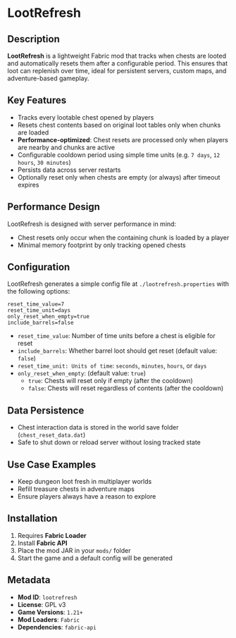 # LootRefresh

## Description

**LootRefresh** is a lightweight Fabric mod that tracks when chests are looted and automatically resets them after a configurable period. This ensures that loot can replenish over time, ideal for persistent servers, custom maps, and adventure-based gameplay.

## Key Features

- Tracks every lootable chest opened by players
- Resets chest contents based on original loot tables only when chunks are loaded
- **Performance-optimized**: Chest resets are processed only when players are nearby and chunks are active
- Configurable cooldown period using simple time units (e.g. `7 days`, `12 hours`, `30 minutes`)
- Persists data across server restarts
- Optionally reset only when chests are empty (or always) after timeout expires

## Performance Design
LootRefresh is designed with server performance in mind:
- Chest resets only occur when the containing chunk is loaded by a player
- Minimal memory footprint by only tracking opened chests

## Configuration

LootRefresh generates a simple config file at `./lootrefresh.properties` with the following options:

```properties
reset_time_value=7
reset_time_unit=days
only_reset_when_empty=true
include_barrels=false
```

- `reset_time_value`: Number of time units before a chest is eligible for reset
- `include_barrels`: Whether barrel loot should get reset (default value: `false`)
- `reset_time_unit: Units of time`: `seconds`, `minutes`, `hours`, or `days`
- `only_reset_when_empty`: (default value: `true`)
  - `true`: Chests will reset only if empty (after the cooldown)
  - `false`: Chests will reset regardless of contents (after the cooldown)

## Data Persistence

- Chest interaction data is stored in the world save folder (`chest_reset_data.dat`)
- Safe to shut down or reload server without losing tracked state

## Use Case Examples

- Keep dungeon loot fresh in multiplayer worlds
- Refill treasure chests in adventure maps
- Ensure players always have a reason to explore

## Installation

1. Requires **Fabric Loader**
2. Install **Fabric API**
3. Place the mod JAR in your `mods/` folder
4. Start the game and a default config will be generated

## Metadata

- **Mod ID**: `lootrefresh`
- **License**: GPL v3
- **Game Versions**: `1.21+` 
- **Mod Loaders**: `Fabric`
- **Dependencies**: `fabric-api`
